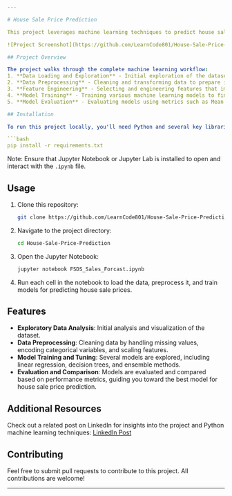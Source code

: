```yaml
---

# House Sale Price Prediction

This project leverages machine learning techniques to predict house sale prices based on various features of the properties. The project includes data preprocessing, feature engineering, model selection, and evaluation to produce accurate sale price predictions.

![Project Screenshot](https://github.com/LearnCode801/House-Sale-Price-Prediction/blob/main/Screenshot%202024-10-30%20133822.png)

## Project Overview

The project walks through the complete machine learning workflow:
1. **Data Loading and Exploration** - Initial exploration of the dataset to understand the structure and nature of the data.
2. **Data Preprocessing** - Cleaning and transforming data to prepare it for model training.
3. **Feature Engineering** - Selecting and engineering features that improve model performance.
4. **Model Training** - Training various machine learning models to find the best fit for predicting sale prices.
5. **Model Evaluation** - Evaluating models using metrics such as Mean Absolute Error (MAE) and Root Mean Squared Error (RMSE).

## Installation

To run this project locally, you'll need Python and several key libraries. You can install the required dependencies with:

```bash
pip install -r requirements.txt
```

Note: Ensure that Jupyter Notebook or Jupyter Lab is installed to open and interact with the `.ipynb` file.

## Usage

1. Clone this repository:
   ```bash
   git clone https://github.com/LearnCode801/House-Sale-Price-Prediction.git
   ```
2. Navigate to the project directory:
   ```bash
   cd House-Sale-Price-Prediction
   ```
3. Open the Jupyter Notebook:
   ```bash
   jupyter notebook FSDS_Sales_Forcast.ipynb
   ```
4. Run each cell in the notebook to load the data, preprocess it, and train models for predicting house sale prices.

## Features

- **Exploratory Data Analysis**: Initial analysis and visualization of the dataset.
- **Data Preprocessing**: Cleaning data by handling missing values, encoding categorical variables, and scaling features.
- **Model Training and Tuning**: Several models are explored, including linear regression, decision trees, and ensemble methods.
- **Evaluation and Comparison**: Models are evaluated and compared based on performance metrics, guiding you toward the best model for house sale price prediction.

## Additional Resources

Check out a related post on LinkedIn for insights into the project and Python machine learning techniques: [LinkedIn Post](https://www.linkedin.com/posts/muhammad-talha-806126234_project-python-ml-activity-7064274005712584705-ZH0N?utm_source=share&utm_medium=member_desktop)

## Contributing

Feel free to submit pull requests to contribute to this project. All contributions are welcome!


--- 
```

